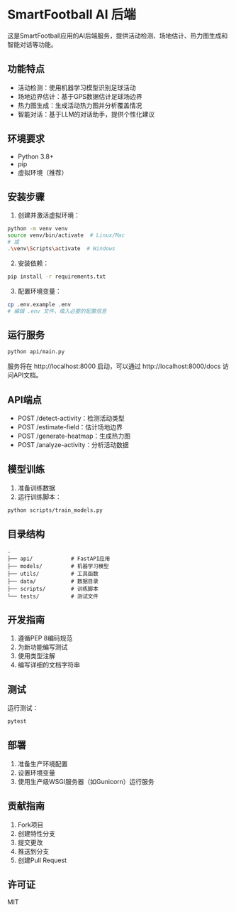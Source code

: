 # SmartFootball AI 后端

这是SmartFootball应用的AI后端服务，提供活动检测、场地估计、热力图生成和智能对话等功能。

## 功能特点

- 活动检测：使用机器学习模型识别足球活动
- 场地边界估计：基于GPS数据估计足球场边界
- 热力图生成：生成活动热力图并分析覆盖情况
- 智能对话：基于LLM的对话助手，提供个性化建议

## 环境要求

- Python 3.8+
- pip
- 虚拟环境（推荐）

## 安装步骤

1. 创建并激活虚拟环境：
```bash
python -m venv venv
source venv/bin/activate  # Linux/Mac
# 或
.\venv\Scripts\activate  # Windows
```

2. 安装依赖：
```bash
pip install -r requirements.txt
```

3. 配置环境变量：
```bash
cp .env.example .env
# 编辑 .env 文件，填入必要的配置信息
```

## 运行服务

```bash
python api/main.py
```

服务将在 http://localhost:8000 启动，可以通过 http://localhost:8000/docs 访问API文档。

## API端点

- POST /detect-activity：检测活动类型
- POST /estimate-field：估计场地边界
- POST /generate-heatmap：生成热力图
- POST /analyze-activity：分析活动数据

## 模型训练

1. 准备训练数据
2. 运行训练脚本：
```bash
python scripts/train_models.py
```

## 目录结构

```
.
├── api/            # FastAPI应用
├── models/         # 机器学习模型
├── utils/          # 工具函数
├── data/           # 数据目录
├── scripts/        # 训练脚本
└── tests/          # 测试文件
```

## 开发指南

1. 遵循PEP 8编码规范
2. 为新功能编写测试
3. 使用类型注解
4. 编写详细的文档字符串

## 测试

运行测试：
```bash
pytest
```

## 部署

1. 准备生产环境配置
2. 设置环境变量
3. 使用生产级WSGI服务器（如Gunicorn）运行服务

## 贡献指南

1. Fork项目
2. 创建特性分支
3. 提交更改
4. 推送到分支
5. 创建Pull Request

## 许可证

MIT 